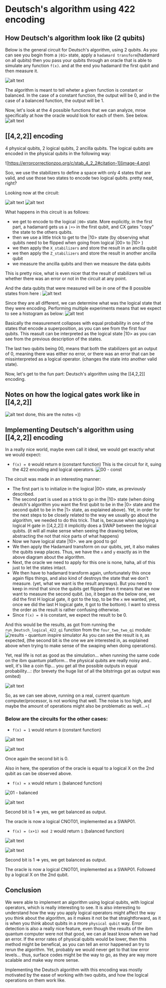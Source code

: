 # Deutsch's algorithm using 422 encoding

## How Deutsch's algorithm look like (2 qubits)

Below is the general circuit for Deutsch's algorithm, using 2 qubits. As you can see you begin from a `|01>` state, apply a `hadamard transform`(hadamard on all qubits) then you pass your qubits through an oracle that is able to simulate any function `f(x)`. and at the end you hadamard the first qubit and then measure it.

![alt text](image-1.png)

The algorithm is meant to tell wheter a given function is constant or balanced. In the case of a constant function, the output will be 0, and in the case of a balanced function, the output will be 1. 

Now, let's look at the 4 possible functions that we can analyze, mroe specifically at how the oracle would look for each of them. See below.
![alt text](image-2.png)


## [[4,2,2]] encoding

4 physical qubits, 2 logical qubits, 2 ancilla qubits. The logical qubits are encoded in the physical qubits in the following way:

![https://errorcorrectionzoo.org/c/stab_4_2_2#citation-1](image-4.png)

Soo, we use the stabilizers to define a space with only 4 states that are valid, and use those two states to encode two logical qubits. pretty neat, right?

Looking now at the circuit:

![alt text](image-3.png)
![alt text](image-5.png)

What happens in this circuit is as follows:
- we get to encode to the logical `|00>` state. More explicitly, in the first part, a hadamard gets us a `|+>` in the first qubit, and CX gates "copy" the state to the others qubits.
- then we use a little trick to get to the |10> state (by observing what qubits need to be flipped when going from logical |00> to |10> )
- we then apply the `X_stabilizers` and store the result in an ancilla qubit
- we then apply the `Z_stabilizers` and store the result in another ancilla qubit
- we measure the ancilla qubits and then we measure the data qubits

This is pretty nice, what is even nicer that the result of stabilizers tell us whether there was an error or not in the circuit at any point.

And the data qubits that were measured will be in one of the 8 possible states from here : 
![alt text](image-6.png)

Since they are all different, we can determine what was the logical state that they were encoding.
Performing multiple experiments means that we expect to see a histogram as below:
![alt text](image-7.png)

Basically the measurement collapses with equal probability in one of the states that encode a superposition, as you can see from the first four qubits. This reasult can be interpreted as the logical state |10> as you can see from the previous description of the states.

The last two qubits being 00, means that both the stabilizers got an output of 0, meaning there was either no error, or there was an error that can be missinterpreted as a logical operator. (changes the state into another valid state).

Now, let's get to the fun part: Deutsch's algorithm using the [[4,2,2]] encoding.

## Notes on how the logical gates work like in [[4,2,2]]
![alt text](image-8.png)
done, this are the notes =))

## Implementing Deutsch's algorithm using [[4,2,2]] encoding

In a really nice world, maybe even call it ideal, we would get exactly what we would expect: 

- `f(x) = 0` would return `0` (constant function)
This is the circuit for it, suing the 422 encoding and logical operators.
![00 - const](image-12.png)


The circuit was made in an interesting manner: 
- The first part is to initialize in the logical |00> state, as previously described.
- The second part is used as a trick to go in the |10> state (when doing deutch's algorithm you want the first qubit to be in the |0> state and the second qubit to be in the |1> state, as explained above). Yet, in order for the next steps to be closely related to the way we usually go about the algorithm, we needed to do this trick. That is, because when applying a logical H gate in [[4,2,2]] it implicitly does a SWAP between the logical qubits. (it will all make sense when seeing the drawing below, abstracting the not that nice parts of what happens)
- Now we have logical state |10>. we are good to go!
- We then apply the Hadamard transform on our qubits, yet, it also makes the qubits swap places. Thus, we have the `x` and `y` exactly as in the above diagram about the algorithm.
- Next, the oracle we need to apply for this one is none, haha, all of this just to let the states intact.
- We then have to hadamard transform again, unfortunately this once again flips things, and also kind of destroys the state that we don't measure. (yet, what we want is the result anyways). But you need to keep in mind that since the qubits get flipped then it means that we now want to measure the second qubit. (so, it began as the below one, we did the first H logical gate, it got to the top, to be the `x` we wanted, yet, once we did the last H logical gate, it got to the bottom). I want to stress the order as the result is rather confusing otherwise.
- Since `f(x) = 0` is constant, we expect the result to be 0.

And this would be the results, as got from running the `run_Deutsch_logical_422_qi` function from the `four_two_two_qi` module:
![results - quantum inspire simulator](image.png)
As you can see the result is `0`, as expected, (the second bit is the one we are interested in, as explained above when trying to make sense of the swaping when doing operations).

Yet, real life is not as good as the simulation... when running the same code on the ibm quantum platform... the physical qubits are really noisy and.. well, it's like a coin flip... you get all the possible outputs in equal probability...: (for brevety the huge list of all the bitstrings got as output was omited)

![alt text](image-10.png)

So, as we can see above, running on a real, current quantum computer/processor, is not working that well. The noise is too high, and maybe the amount of operations might also be problematic as well...=(


### Below are the circuits for the other cases: 

- `f(x) = 1` would return `0` (constant function)

![alt text](image-11.png)

![alt text](image-9.png)

Once again the second bit is 0. 

Also in here, the operation of the oracle is equal to a logical X on the 2nd qubit as can be observed above.


- `f(x) = x` would return `1` (balanced function)


![01 - balanced](image-13.png)

![alt text](image-14.png)

Second bit is 1 => yes, we get balanced as output.

The oracle is now a logical CNOT01, implemented as a SWAP01.


- `f(x) = (x+1) mod 2` would return `1` (balanced function)

![alt text](image-15.png)

![alt text](image-16.png)

Second bit is 1 => yes, we get balanced as output.

The oracle is now a logical CNOT01, implemented as a SWAP01. Followed by a logical X on the 2nd qubit.

## Conclusion

We were able to implement an algorithm using logical qubits, with logical operators, which is really interesting to see. It is also interesting to understand how the way you apply logical operators might affect the way you think about the algorithm, as it makes it not be that straightforward, as it is when you think about qubits in a more `physical qubit` way. Error detection is also a really nice feature, even though the results of the ibm quantum computer were not that good, we can at least know when we had an error. If the error rates of physical qubits would be lower, then this method might be benefical, as you can tell an error happened an try to rerun the algorithm. Yet, probably we would never get to that low error levels... thus, surface codes might be the way to go, as they are way more scalable and make way more sense.

Implementing the Deutsch algorithm with this encoding was mostly motivated by the ease of working with two qubits, and how the logical operations on them work like.